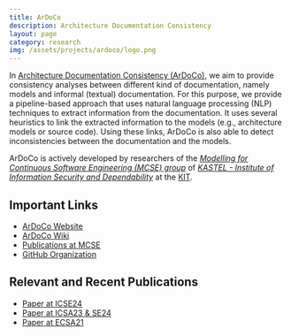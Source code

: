 ```yaml
---
title: ArDoCo
description: Architecture Documentation Consistency
layout: page
category: research
img: /assets/projects/ardoco/logo.png
---
```


In [Architecture Documentation Consistency (ArDoCo)](https://ardoco.de/), we aim to provide consistency analyses between different kind of documentation, namely models and informal (textual) documentation.
For this purpose, we provide a pipeline-based approach that uses natural language processing (NLP) techniques to extract information from the documentation.
It uses several heuristics to link the extracted information to the models (e.g., architecture models or source code).
Using these links, ArDoCo is also able to detect inconsistencies between the documentation and the models.

ArDoCo is actively developed by researchers of the _[Modelling for Continuous Software Engineering (MCSE) group](https://mcse.kastel.kit.edu)_ of _[KASTEL - Institute of Information Security and Dependability](https://kastel.kit.edu)_ at the [KIT](https://www.kit.edu).

## Important Links

- [ArDoCo Website](https://ardoco.de/)
- [ArDoCo Wiki](https://github.com/ArDoCo/Core/wiki)
- [Publications at MCSE](https://mcse.kastel.kit.edu/Projects_ArDoCo.php?tab=%5B577%5D#tabpanel-577)
- [<FAIcon icon="fa-brands fa-github" size="1x" /> GitHub Organization](https://github.com/ArDoCo)

## Relevant and Recent Publications

- [Paper at ICSE24](/docs/literature/2024/recovering_trace_links.md)
- [Paper at ICSA23 & SE24](/docs/literature/2023/detecting_inconsistencies.md)
- [Paper at ECSA21](/docs/literature/2021/tracelink.md)
